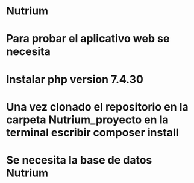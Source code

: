 # Nutrium
# Para probar el aplicativo web se necesita
# Instalar php version 7.4.30
# Una vez clonado el repositorio en la carpeta Nutrium_proyecto en la terminal escribir composer install
# Se necesita la base de datos Nutrium 
